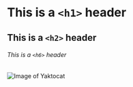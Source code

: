 # This is a `<h1>` header
## This is a `<h2>` header
###### This is a `<h6>` header
![Image of Yaktocat](https://octodex.github.com/images/yaktocat.png)
